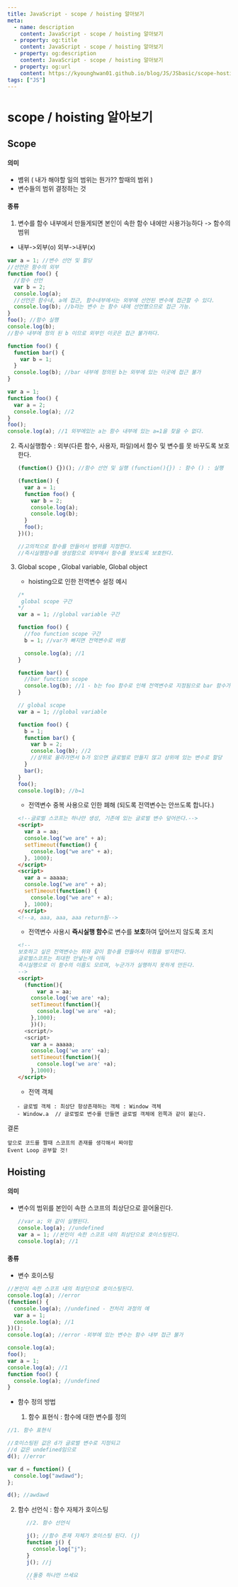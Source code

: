 ```yaml
---
title: JavaScript - scope / hoisting 알아보기
meta:
  - name: description
    content: JavaScript - scope / hoisting 알아보기
  - property: og:title
    content: JavaScript - scope / hoisting 알아보기
  - property: og:description
    content: JavaScript - scope / hoisting 알아보기
  - property: og:url
    content: https://kyounghwan01.github.io/blog/JS/JSbasic/scope-hosting/
tags: ["JS"]
---
```


# scope / hoisting 알아보기

## Scope

#### 의미

- 볌위 ( 내가 해야할 일의 범위는 뭔가?? 할때의 범위 )
- 변수들의 범위 결정하는 것

#### 종류

1. 변수를 함수 내부에서 만들게되면 본인이 속한 함수 내에만 사용가능하다 -> 함수의 범위

- 내부->외부(o) 외부->내부(x)

```js
var a = 1; //변수 선언 및 할당
//선언은 함수의 외부
function foo() {
  //함수 선언
  var b = 2;
  console.log(a);
  //선언은 함수내, a에 접근, 함수내부에서는 외부에 선언된 변수에 접근할 수 있다.
  console.log(b); //b라는 변수 는 함수 내에 선언했으므로 접근 가능.
}
foo(); //함수 실행
console.log(b);
//함수 내부에 정의 된 b 이므로 외부인 이곳은 접근 불가하다.
```

```js
function foo() {
  function bar() {
    var b = 1;
  }
  console.log(b); //bar 내부에 정의된 b는 외부에 있는 이곳에 접근 불가
}
```

```js
var a = 1;
function foo() {
  var a = 2;
  console.log(a); //2
}
foo();
console.log(a); //1 외부에있는 a는 함수 내부에 있는 a=1을 찾을 수 없다.
```

2. 즉시실행함수 : 외부(다른 함수, 사용자, 파일)에서 함수 및 변수를 못 바꾸도록 보호한다.

   ```js
   (function() {})(); //함수 선언 및 실행 (function(){}) : 함수 () : 실행

   (function() {
     var a = 1;
     function foo() {
       var b = 2;
       console.log(a);
       console.log(b);
     }
     foo();
   })();

   //고의적으로 함수를 만들어서 범위를 지정한다.
   //즉시실행함수를 생성함으로 외부에서 함수를 못보도록 보호한다.
   ```

3. Global scope , Global variable, Global object

   - hoisting으로 인한 전역변수 설정 예시

   ```js
   /* 
   	global scope 구간
   */
   var a = 1; //global variable 구간

   function foo() {
     //foo function scope 구간
     b = 1; //var가 빠지면 전역변수로 바뀜

     console.log(a); //1
   }

   function bar() {
     //bar function scope
     console.log(b); //1 - b는 foo 함수로 인해 전역변수로 지정됨으로 bar 함수가 사용 가능.
   }
   ```

   ```js
   // global scope
   var a = 1; //global variable

   function foo() {
     b = 1;
     function bar() {
       var b = 2;
       console.log(b); //2
       //상위로 올라가면서 b가 있으면 글로벌로 만들지 않고 상위에 있는 변수로 할당
     }
     bar();
   }
   foo();
   console.log(b); //b=1
   ```

   - 전역변수 중복 사용으로 인한 폐해 (되도록 전역변수는 안쓰도록 합니다.)

   ```html
   <!--글로벌 스코프는 하나만 생성, 기존에 있는 글로벌 변수 덮어쓴다.-->
   <script>
     var a = aa;
     console.log("we are" + a);
     setTimeout(function() {
       console.log("we are" + a);
     }, 1000);
   </script>
   <script>
     var a = aaaaa;
     console.log("we are" + a);
     setTimeout(function() {
       console.log("we are" + a);
     }, 1000);
   </script>
   <!--a, aaa, aaa, aaa return됨-->
   ```

   - 전역변수 사용시 **즉시실행 함수**로 변수를 **보호**하여 덮어쓰지 않도록 조치

   ```html
   <!--
   보호하고 싶은 전역변수는 위와 같이 함수를 만들어서 위험을 방지한다. 
   글로벌스코프는 최대한 안넣는게 이득 
   즉시실행으로 이 함수의 이름도 모르며, 누군가가 실행하지 못하게 만든다. 
   -->
   <script>
     (function(){
         var a = aa;
       console.log('we are' +a);
       setTimeout(function(){
         console.log('we are' +a);
       },1000);
       })();
     <script/>
     <script>
       var a = aaaaa;
       console.log('we are' +a);
       setTimeout(function(){
         console.log('we are' +a);
       },1000);
   </script>
   ```

   - 전역 객체

```
   - 글로벌 객체 : 최상단 항상존재하는 객체 : Window 객체
   - Window.a  // 글로벌로 변수를 만들면 글로벌 객체에 왼쪽과 같이 붙는다.
```

결론

```
앞으로 코드를 짤때 스코프의 존재를 생각해서 짜야함
Event Loop 공부할 것!
```

## Hoisting

#### 의미

- 변수의 범위를 본인이 속한 스코프의 최상단으로 끌어올린다.

  ```js
  //var a; 와 같이 실행된다.
  console.log(a); //undefined
  var a = 1; //본인이 속한 스코프 내의 최상단으로 호이스팅된다.
  console.log(a); //1
  ```

#### 종류

- 변수 호이스팅

```js
//본인이 속한 스코프 내의 최상단으로 호이스팅된다.
console.log(a); //error
(function() {
  console.log(a); //undefined - 전처리 과정의 예
  var a = 1;
  console.log(a); //1
})();
console.log(a); //error -외부에 있는 변수는 함수 내부 접근 불가
```

```js
console.log(a);
foo();
var a = 1;
console.log(a); //1
function foo() {
  console.log(a); //undefined
}
```

- 함수 정의 방법

  1. 함수 표현식 : 함수에 대한 변수를 정의

```js
//1. 함수 표현식

//호이스팅된 값은 d가 글로벌 변수로 지정되고
//d 값은 undefined임으로
d(); //error

var d = function() {
  console.log("awdawd");
};

d(); //awdawd
```

2.  함수 선언식 : 함수 자체가 호이스팅

````js
      //2. 함수 선언식

      j(); //함수 존재 자체가 호이스팅 된다. (j)
      function j() {
        console.log("j");
      }
      j(); //j

      //둘중 하나만 쓰세요
      ```
````

<TagLinks />

<Disqus />
